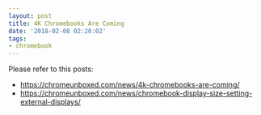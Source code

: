 ```yaml
---
layout: post
title: 4K Chromebooks Are Coming
date: '2018-02-08 02:20:02'
tags:
- chromebook
---
```


Please refer to this posts:

* https://chromeunboxed.com/news/4k-chromebooks-are-coming/
* https://chromeunboxed.com/news/chromebook-display-size-setting-external-displays/